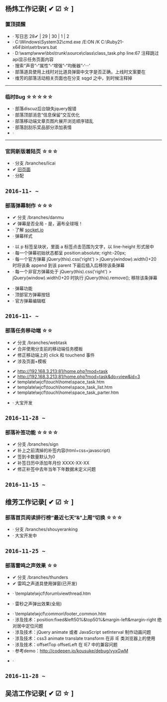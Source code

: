 ## 杨炜工作记录[ ✔ ☑ ☆ ]

### 置顶提醒

+ · 写日志 28✔ | 29 | 30 | 1 | 2
+ · C:\Windows\System32\cmd.exe /E:ON /K C:\Ruby21-x64\bin\setrbvars.bat
+ · D:\wamp\www\bbs\trunk\source\class\class_task.php line:67 注释跳过api显示任务页面内容
+ · 搜索“声音”-“属性”-“增强”-“均衡器”-‘···’
+ · 部落道具使用上线时对比道具弹窗中文字是否正确，上线时文案要在
+ · 维芳的部落活动相关页面也在分支 sqgd 之中，到时候注释掉

---

### 临时Bug ☆☆☆☆☆

+ · 部落discuz后台缺失jquery报错
+ · 部落顶部消息“信息保留”交互优化
+ · 部落移动端文章页图片展开浏览顺序错乱
+ · 部落刮刮乐奖品部分添加表情
+ ·

---

### 官网新版着陆页 ☆☆☆

+ · 分支 /branches/licai
+ ✔ [旧页面](http://www.wujiecaifu.com/licai)
+ · 分配

`2016-11- ~ `
---

### 部落弹幕制作 ☆☆☆

+ ✔ 分支 /branches/danmu
+ ✔ 弹幕是否全局 - 是，遍布全球哦！
+ · 了解 [socket.io](http://socket.io/)
+ · 弹幕样式
 - · 以 p 标签呈块状，里面 a 标签点击范围为文字，以 line-height 形式居中
 - · 每一个弹幕初始状态都呈 position:absolute; right:-20px;
 - · 每一个官方弹幕 jQuery(this).css('right') > jQuery(window).width()+20 时将该条 append 到该 parent 下最后插入后移除该条弹幕
 - · 每一个非官方弹幕处于 jQuery(this).css('right') > jQuery(window).width()+20 时执行 jQuery(this).remove(); 移除该条弹幕
+ · 弹幕功能
+ · 顶部官方弹幕按钮
+ · 官方弹幕编辑框

`2016-11- ~ `
---

### 部落任务移动端 ☆☆

+ ✔ 分支 /branches/webtask
+ ✔ 合并使用分支前的移动端任务模板
+ ✔ 修正移动端上的 click 和 touchend 事件
+ ✔ 涉及页面+模板
 - ✔ http://192.168.3.213:81/home.php?mod=task
 - ✔ http://192.168.3.213:81/home.php?mod=task&do=view&id=3
 - ✔ template\wjcf\touch\home\space_task.htm
 - ✔ template\wjcf\touch\home\space_task_list.htm
 - ✔ template\wjcf\touch\home\space_task_parter.htm
+ · 大宝开发

`2016-11-28 ~ `
---

### 部落补签功能 ☆☆☆☆

+ ✔ 分支 /branches/sign
+ ✔ 补上之前清掉的补签内容(html+css+javascript)
+ ✔ 签到卡数量默认为0
+ ✔ 补签日历中添加年月份 XXXX-XX-XX
+ ✔ 修正补签中去年当年下年数据未定义问题

`2016-11-15 ~ `
---

## 维芳工作记录[ ✔ ☑ ☆ ]

### 部落首页阅读排行榜“最近七天”&“上周”切换 ☆☆☆

+ · 分支 /branches/shouyeranking
+ · 大宝开发中

`2016-11-25 ~ `
---

### 部落雷鸣之声效果 ☆☆

+ ✔ 分支 /branches/thunders
+ ✔ 雷鸣之声道具使用弹窗(已开发)
 - · \template\wjcf\forum\viewthread.htm
+ · 雷秒之声弹出效果(全局)
 - · \template\wjcf\common\footer_common.htm
 - · 涉及技术：position:fixed&left50%&top50%&margin-left&margin-right 绝对居中定位问题
 - · 涉及技术：jQuery animate 或者 JavaScript setInterval 制作动画问题
 - · 涉及技术：css3 animate translate transform 在非 IE 类浏览器上的使用
 - · 涉及技术：offsetTop offsetLeft 在 IE7 中的兼容问题
 - · 参考demo：http://codepen.io/kousuke/debug/vyxGwM
+ ·

`2016-11-28 ~ `
---

## 吴洁工作记录[ ✔ ☑ ☆ ]

